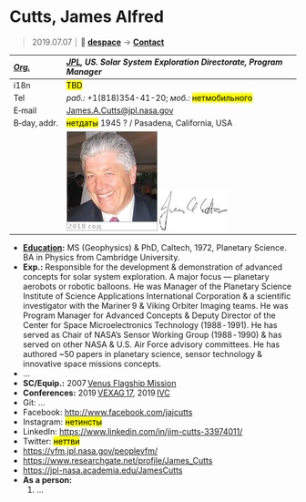 # Cutts, James Alfred
> 2019.07.07 ┊ **🚀 [despace](index.md)** → **[Contact](contact.md)**

|*[Org.](contact.md)*|*[JPL](03_jpl.md), US. Solar System Exploration Directorate, Program Manager*|
|:--|:--|
|i18n| <mark>TBD</mark> |
|Tel|*раб.:* +1(818)354-41-20; *моб.:* <mark>нетмобильного</mark> |
|E‑mail| <James.A.Cutts@jpl.nasa.gov> |
|B‑day, addr.| <mark>нетдаты</mark> 1945 ? / Pasadena, California, USA |
|| [![](f/contact/c/cutts_001_photo_thumb.jpg)](f/contact/c/cutts_001_photo.jpg) [![](f/contact/c/cutts_001_sign_thumb.jpg)](f/contact/c/cutts_001_sign.png) |

   - **[Education](edu.md):** MS (Geophysics) & PhD, Caltech, 1972, Planetary Science. BA in Physics from Cambridge University.
   - **Exp.:** Responsible for the development & demonstration of advanced concepts for solar system exploration. A major focus — planetary aerobots or robotic balloons. He was Manager of the Planetary Science Institute of Science Applications International Corporation & a scientific investigator with the Mariner 9 & Viking Orbiter Imaging teams. He was Program Manager for Advanced Concepts & Deputy Director of the Center for Space Microelectronics Technology (1988 ‑ 1991). He has served as Chair of NASA’s Sensor Working Group (1988 ‑ 1990) & has served on other NASA & U.S. Air Force advisory committees. He has authored ~50 papers in planetary science, sensor technology & innovative space missions concepts.
   - …
   - **SC/Equip.:** 2007 [Venus Flagship Mission](venus_flagship_mission.md)
   - **Conferences:** 2019 [VEXAG 17](vexag_2019.md), 2019 [IVC](ivc_2019.md)
   - Git: …
   - Facebook: <http://www.facebook.com/jajcutts>
   - Instagram: <mark>нетинсты</mark>
   - LinkedIn: <https://www.linkedin.com/in/jim-cutts-33974011/>
   - Twitter: <mark>неттви</mark>
   - <https://vfm.jpl.nasa.gov/peoplevfm/>
   - <https://www.researchgate.net/profile/James_Cutts>
   - <https://jpl-nasa.academia.edu/JamesCutts>
   - **As a person:**
      1. …
